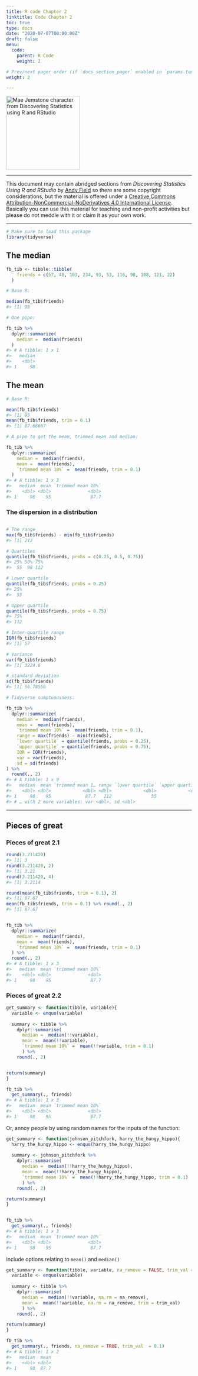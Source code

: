 ```yaml
---
title: R code Chapter 2
linktitle: Code Chapter 2
toc: true
type: docs
date: "2020-07-07T00:00:00Z"
draft: false
menu:
  code:
    parent: R Code
    weight: 2

# Prev/next pager order (if `docs_section_pager` enabled in `params.toml`)
weight: 2

---
```


<img src="/img/space_pirate.png" alt = "Mae Jemstone character from Discovering Statistics using R and RStudio" width="200">


***
This document may contain abridged sections from *Discovering Statistics Using R and RStudio* by [Andy Field](https://www.discoveringstatistics.com/) so there are some copyright considerations, but the material is offered under a [Creative Commons Attribution-NonCommercial-NoDerivatives 4.0 International License](http://creativecommons.org/licenses/by-nc-nd/4.0/). Basically you can use this material for teaching and non-profit activities but please do not meddle with it or claim it as your own work.

***



```r
# Make sure to load this package
library(tidyverse)
```

## The median


```r
fb_tib <- tibble::tibble(
    friends = c(57, 40, 103, 234, 93, 53, 116, 98, 108, 121, 22)
  )

# Base R:

median(fb_tib$friends)
#> [1] 98

# One pipe:

fb_tib %>%
  dplyr::summarize(
    median =  median(friends)
  )
#> # A tibble: 1 x 1
#>   median
#>    <dbl>
#> 1     98
```

## The mean


```r
# Base R:

mean(fb_tib$friends)
#> [1] 95
mean(fb_tib$friends, trim = 0.1)
#> [1] 87.66667

# A pipe to get the mean, trimmed mean and median:

fb_tib %>%
  dplyr::summarize(
    median =  median(friends),
    mean =  mean(friends),
    `trimmed mean 10%` =  mean(friends, trim = 0.1)
  )
#> # A tibble: 1 x 3
#>   median  mean `trimmed mean 10%`
#>    <dbl> <dbl>              <dbl>
#> 1     98    95               87.7
```

###	The dispersion in a distribution 


```r

# The range
max(fb_tib$friends) - min(fb_tib$friends)
#> [1] 212

# Quartiles
quantile(fb_tib$friends, probs = c(0.25, 0.5, 0.75))
#> 25% 50% 75% 
#>  55  98 112

# Lower quartile
quantile(fb_tib$friends, probs = 0.25)
#> 25% 
#>  55

# Upper quartile
quantile(fb_tib$friends, probs = 0.75)
#> 75% 
#> 112

# Inter-quartile range
IQR(fb_tib$friends)
#> [1] 57

# Variance
var(fb_tib$friends)
#> [1] 3224.6

# standard deviation
sd(fb_tib$friends)
#> [1] 56.78556

# Tidyverse sumptuousness:

fb_tib %>%
  dplyr::summarize(
    median =  median(friends),
    mean =  mean(friends),
    `trimmed mean 10%` =  mean(friends, trim = 0.1),
    range = max(friends) - min(friends),
    `lower quartile` = quantile(friends, probs = 0.25),
    `upper quartile` = quantile(friends, probs = 0.75),
    IQR = IQR(friends),
    var = var(friends),
    sd = sd(friends)
) %>% 
  round(., 2)
#> # A tibble: 1 x 9
#>   median  mean `trimmed mean 1… range `lower quartile` `upper quartile`   IQR
#>    <dbl> <dbl>            <dbl> <dbl>            <dbl>            <dbl> <dbl>
#> 1     98    95             87.7   212               55              112    57
#> # … with 2 more variables: var <dbl>, sd <dbl>
```


***

## Pieces of great

### Pieces of great 2.1


```r
round(3.211420)
#> [1] 3
round(3.211420, 2)
#> [1] 3.21
round(3.211420, 4)
#> [1] 3.2114

round(mean(fb_tib$friends, trim = 0.1), 2)
#> [1] 87.67
mean(fb_tib$friends, trim = 0.1) %>% round(., 2)
#> [1] 87.67


fb_tib %>%
  dplyr::summarize(
    median =  median(friends),
    mean =  mean(friends),
    `trimmed mean 10%` =  mean(friends, trim = 0.1)
  ) %>% 
  round(., 2)
#> # A tibble: 1 x 3
#>   median  mean `trimmed mean 10%`
#>    <dbl> <dbl>              <dbl>
#> 1     98    95               87.7
```

### Pieces of great 2.2


```r
get_summary <- function(tibble, variable){
  variable <- enquo(variable)
  
  summary <- tibble %>% 
    dplyr::summarise(
      median =  median(!!variable),
      mean =  mean(!!variable),
      `trimmed mean 10%` =  mean(!!variable, trim = 0.1)
      ) %>% 
    round(., 2)


return(summary)
} 

fb_tib %>% 
  get_summary(., friends)
#> # A tibble: 1 x 3
#>   median  mean `trimmed mean 10%`
#>    <dbl> <dbl>              <dbl>
#> 1     98    95               87.7
```

Or, annoy people by using random names for the inputs of the function:


```r
get_summary <- function(johnson_pitchfork, harry_the_hungy_hippo){
  harry_the_hungy_hippo <- enquo(harry_the_hungy_hippo)
  
  summary <- johnson_pitchfork %>% 
    dplyr::summarise(
      median =  median(!!harry_the_hungy_hippo),
      mean =  mean(!!harry_the_hungy_hippo),
      `trimmed mean 10%` =  mean(!!harry_the_hungy_hippo, trim = 0.1)
      ) %>% 
    round(., 2)

return(summary)
}


fb_tib %>% 
  get_summary(., friends)
#> # A tibble: 1 x 3
#>   median  mean `trimmed mean 10%`
#>    <dbl> <dbl>              <dbl>
#> 1     98    95               87.7
```

Include options relating to `mean()` and `median()`


```r
get_summary <- function(tibble, variable, na_remove = FALSE, trim_val = 0){
  variable <- enquo(variable)
  
  summary <- tibble %>% 
    dplyr::summarise(
      median =  median(!!variable, na.rm = na_remove),
      mean =  mean(!!variable, na.rm = na_remove, trim = trim_val)
      ) %>% 
    round(., 2)

return(summary)
}

fb_tib %>% 
  get_summary(., friends, na_remove = TRUE, trim_val  = 0.1)
#> # A tibble: 1 x 2
#>   median  mean
#>    <dbl> <dbl>
#> 1     98  87.7
```


